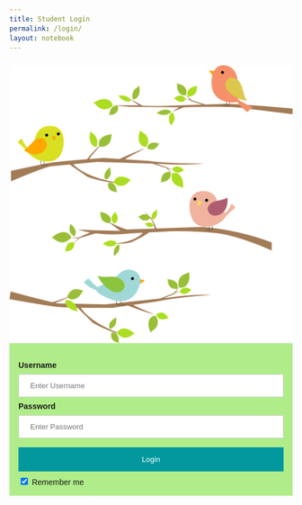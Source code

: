 ```yaml
---
title: Student Login
permalink: /login/
layout: notebook
---
```

<html>
<head>
<meta name="viewport" content="width=device-width, initial-scale=1">
<style>
body {
  font-family: Arial, Helvetica, sans-serif; 
  }
form{
  background-color: #b0ed8a;
}  
input[type=text], input[type=password] {
  width: 100%;
  padding: 12px 20px;
  margin: 8px 0;
  display: inline-block;
  border: 1px solid #ccc;
  box-sizing: border-box;
}
button {
  background-color: #03989E;
  color: white;
  padding: 14px 20px;
  margin: 8px 0;
  border: none;
  cursor: pointer;
  width: 100%;
}
button:hover {
  opacity: 0.8;
}
.imgcontainer {
  text-align: center;
  margin: 24px 0 12px 0;
}
img.avatar {
  width: 40%;
  border-radius: 50%;
}
.container {
  padding: 16px;
}
span.psw {
  float: right;
  padding-top: 16px;
}
/* Change styles for span and cancel button on extra small screens */
@media screen and (max-width: 300px) {
  span.psw {
     display: block;
     float: none;
  }
}
</style>
</head>
<body>

<form action="/action_page.php" method="post">
  <div class="imgcontainer">
    <img src="images/studentBirds.png"s>
  </div>

  <div class="container">
    <label for="uname"><b>Username</b></label>
    <input type="text" placeholder="Enter Username" name="uname" required>
    <label for="psw"><b>Password</b></label>
    <input type="password" placeholder="Enter Password" name="psw" required>
    <button type="submit">Login</button>
    <label>
      <input type="checkbox" checked="checked" name="remember"> Remember me
    </label>

  </div>
</form>

</body>
</html>